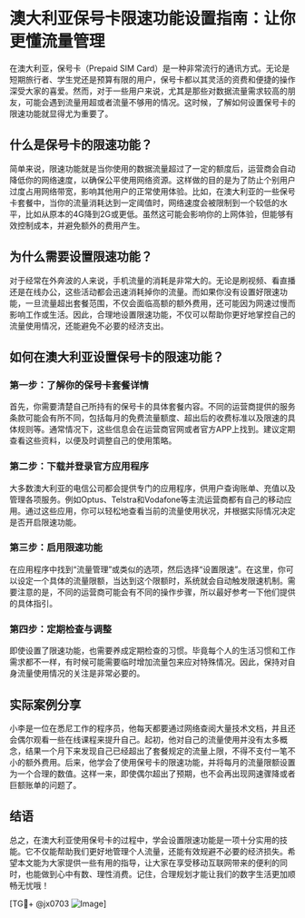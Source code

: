 # 澳大利亚保号卡限速功能设置指南：让你更懂流量管理

在澳大利亚，保号卡（Prepaid SIM Card）是一种非常流行的通讯方式。无论是短期旅行者、学生党还是预算有限的用户，保号卡都以其灵活的资费和便捷的操作深受大家的喜爱。然而，对于一些用户来说，尤其是那些对数据流量需求较高的朋友，可能会遇到流量用超或者流量不够用的情况。这时候，了解如何设置保号卡的限速功能就显得尤为重要了。

## 什么是保号卡的限速功能？

简单来说，限速功能就是当你使用的数据流量超过了一定的额度后，运营商会自动降低你的网络速度，以确保公平使用网络资源。这样做的目的是为了防止个别用户过度占用网络带宽，影响其他用户的正常使用体验。比如，在澳大利亚的一些保号卡套餐中，当你的流量消耗达到一定阈值时，网络速度会被限制到一个较低的水平，比如从原本的4G降到2G或更低。虽然这可能会影响你的上网体验，但能够有效控制成本，并避免额外的费用产生。

## 为什么需要设置限速功能？

对于经常在外奔波的人来说，手机流量的消耗是非常大的。无论是刷视频、看直播还是在线办公，这些活动都会迅速消耗掉你的流量。而如果你没有设置好限速功能，一旦流量超出套餐范围，不仅会面临高额的额外费用，还可能因为网速过慢而影响工作或生活。因此，合理地设置限速功能，不仅可以帮助你更好地掌控自己的流量使用情况，还能避免不必要的经济支出。

## 如何在澳大利亚设置保号卡的限速功能？

### 第一步：了解你的保号卡套餐详情

首先，你需要清楚自己所持有的保号卡的具体套餐内容。不同的运营商提供的服务条款可能会有所不同，包括每月的免费流量额度、超出后的收费标准以及限速的具体规则等。通常情况下，这些信息会在运营商官网或者官方APP上找到。建议定期查看这些资料，以便及时调整自己的使用策略。

### 第二步：下载并登录官方应用程序

大多数澳大利亚的电信公司都会提供专门的应用程序，供用户查询账单、充值以及管理各项服务。例如Optus、Telstra和Vodafone等主流运营商都有自己的移动应用。通过这些应用，你可以轻松地查看当前的流量使用状况，并根据实际情况决定是否开启限速功能。

### 第三步：启用限速功能

在应用程序中找到“流量管理”或类似的选项，然后选择“设置限速”。在这里，你可以设定一个具体的流量限额，当达到这个限额时，系统就会自动触发限速机制。需要注意的是，不同的运营商可能会有不同的操作步骤，所以最好参考一下他们提供的具体指引。

### 第四步：定期检查与调整

即使设置了限速功能，也需要养成定期检查的习惯。毕竟每个人的生活习惯和工作需求都不一样，有时候可能需要临时增加流量包来应对特殊情况。因此，保持对自身流量使用情况的关注是非常必要的。

## 实际案例分享

小李是一位在悉尼工作的程序员，他每天都要通过网络查阅大量技术文档，并且还会偶尔观看一些在线课程来提升自己。起初，他对自己的流量使用并没有太多概念，结果一个月下来发现自己已经超出了套餐规定的流量上限，不得不支付一笔不小的额外费用。后来，他学会了使用保号卡的限速功能，并将每月的流量限额设置为一个合理的数值。这样一来，即使偶尔超出了预期，也不会再出现网速骤降或者巨额账单的问题了。

## 结语

总之，在澳大利亚使用保号卡的过程中，学会设置限速功能是一项十分实用的技能。它不仅能帮助我们更好地管理个人流量，还能有效规避不必要的经济损失。希望本文能为大家提供一些有用的指导，让大家在享受移动互联网带来的便利的同时，也能做到心中有数、理性消费。记住，合理规划才能让我们的数字生活更加顺畅无忧哦！

[TG💪+ @jx0703 ![Image](https://github.com/user-attachments/assets/dbca1d08-cadb-493c-b0ec-ad6f7a83f270)]